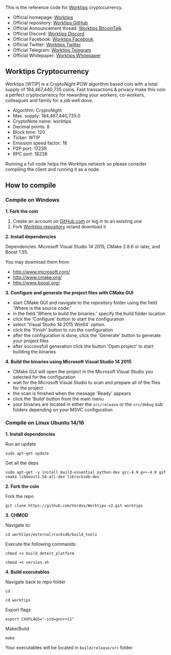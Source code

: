 This is the reference code for [Worktips](https://worktips.info) cryptocurrency.

* Official homepage: [Worktips](http://worktips.info)
* Official repository: [Worktips GitHub](https://github.com/Vordas/Worktips-v2)
* Official Announcement thread: [Worktips BitcoinTalk](https://bitcointalk.org/index.php?topic=3086019.0)
* Official Discord: [Worktips Discord](https://discord.gg/UmZExyz)
* Official Facebook: [Worktips Facebook](https://www.facebook.com/worktipscoin)
* Official Twitter: [Worktips Twitter](https://twitter.com/Worktipscoin)
* Official Telegram: [Worktips Telegram](https://t.me/worktips)
* Official Whitepaper: [Worktips Whitepaper](http://worktips.info/whitepaper_worktips.zip)


## Worktips Cryptocurrency

Worktips [WTIP] is a CryptoNight POW algorithm based coin with a total supply of 184,467,440,735 coins. Fast transactions & privacy make this coin a perfect cryptocurrency for rewarding your workers, co-workers, colleagues and family for a job well done.

- Algorithm: CryptoNight
- Max. supply: 184,467,440,735.0
- CryptoNote name: worktips
- Decimal points: 8
- Block time: 120
- Ticker: WTIP
- Emission speed factor: 18
- P2P port: 17239
- RPC port: 18238

Running a full node helps the Worktips network so please consider compiling the client and running it as a node.


## How to compile


### Compile on Windows

**1. Fork the coin**

1. Create an account on [GitHub.com](github.com) or log in to an existing one
2. Fork [Worktips repository](https://github.com/Vordas/Worktips-v2) or/and download it

**2. Install dependencies**

Dependencies: Microsoft Visual Studio 14 2015, CMake 2.8.6 or later, and Boost 1.55. 

You may download them from:
- http://www.microsoft.com/
- http://www.cmake.org/
- http://www.boost.org/

**3. Configure and generate the project files with CMake GUI**

- start CMake GUI and navigate to the repository folder using the field 'Where is the source code:'
- in the field 'Where to build the binaries:' specify the build folder location
- click the 'Configure' button to start the configuration
- select 'Visual Studio 14 2015 Win64' option.
- click the 'Finish' button to run the configuration
- after the configuration is done, click the 'Generate' button to generate your project files
- after successfull generation click the button 'Open project' to start building the binaries

**4. Build the binaries using Microsoft Visual Studio 14 2015**

- CMake GUI will open the project in the Microsoft Visual Studio you selected for the configuration
- wait for the Microsoft Visual Studio to scan and prepare all of the files for the project
- the scan is finished when the message 'Ready' appears
- click the 'Build' button from the main menu
- your binaries are located in either the `src/release` or the `src/debug` sub folders depending on your MSVC configuration

### Compile on Linux Ubuntu 14/16

**1. Install dependencies**

Run an update

``
sudo apt-get update
``

Get all the deps

``
sudo apt-get -y install build-essential python-dev gcc-4.9 g++-4.9 git cmake libboost1.58-all-dev librocksdb-dev
``

**2. Fork the coin**

Fork the repo

``
git clone https://github.com/Vordas/Worktips-v2.git worktips
``

**3. CHMOD**

Navigate to:

``
cd worktips/external/rocksdb/build_tools
``

Execute the following commands:

``
chmod +x build_detect_platform
``

``
chmod +x version.sh
``

**4. Build executables**

Navigate back to repo folder 

``
cd
``

``
cd worktips
``

Export flags

``
export CXXFLAGS="-std=gnu++11"
``

Make/Build

``
make
``

Your executables will be located in `build/release/src` folder.
